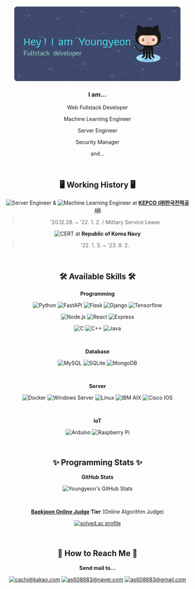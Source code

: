 <div align="center">

![Hey! I am Youngyeon](./image/header.png)

### I am...

Web Fullstack Developer

Machine Learning Engineer

Server Engineer

Security Manager

and...

<br />

## 🖥 Working History 🖥

![Server Engineer](https://img.shields.io/badge/Server%20Engineer-blue?style=flat) &
![Machine Learning Engineer](https://img.shields.io/badge/Machine%20Learning%20Engineer-ff6f00?style=flat)
at **[KEPCO (㈜한국전력공사)](https://www.kepco.co.kr/)**

> '20.12.28. ~ '22. 1. 2. / Military Service Leave

![CERT](https://img.shields.io/badge/CERT%20(Computer%20Emergency%20Response%20Team)-red?style=flat)
at **Republic of Korea Navy**

> '22. 1. 3. ~ '23. 9. 2.


<br />

## 🛠 Available Skills 🛠

**Programming**

![Python](https://img.shields.io/badge/Python-3776ab?style=flat&logo=Python&logoColor=white)
![FastAPI](https://img.shields.io/badge/FastAPI-009688?style=flat&logo=FastAPI&logoColor=white)
![Flask](https://img.shields.io/badge/Flask-000000?style=flat&logo=Flask&logoColor=white)
![Django](https://img.shields.io/badge/Django-092e20?style=flat&logo=Django&logoColor=white)
![Tensorflow](https://img.shields.io/badge/Tensorflow-FF6F00.svg?&style=flat&logo=tensorflow&logoColor=white)

![Node.js](https://img.shields.io/badge/Node.js-339933?style=flat&logo=Node.js&logoColor=white)
![React](https://img.shields.io/badge/React-blue?style=flat&logo=React&logoColor=white)
![Express](https://img.shields.io/badge/Express-000000?style=flat&logo=Express&logoColor=white)

![C](https://img.shields.io/badge/c-000000.svg?&style=flat&logo=c&logoColor=white)
![C++](https://img.shields.io/badge/C++-00599c?style=flat&logo=C%2B%2B&logoColor=white)
![Java](https://img.shields.io/badge/Java-red?style=flat)

<br />

**Database**

![MySQL](https://img.shields.io/badge/MySQL-4479a1?style=flat&logo=MySQL&logoColor=white)
![SQLite](https://img.shields.io/badge/SQLite-003b57?style=flat&logo=SQLite&logoColor=white)
![MongoDB](https://img.shields.io/badge/MongoDB-47a248?style=flat&logo=MongoDB&logoColor=white)

<br />

**Server**

![Docker](https://img.shields.io/badge/Docker-2496ED.svg?&style=flat&logo=docker&logoColor=white)
![Windows Server](https://img.shields.io/badge/Windows%20Server-0078d6?style=flat&logo=Windows&logoColor=white)
![Linux](https://img.shields.io/badge/Linux-e95420?style=flat&logo=Ubuntu&logoColor=white)
![IBM AIX](https://img.shields.io/badge/IBM%20AIX-052fad?style=flat&logo=IBM&logoColor=white)
![Cisco IOS](https://img.shields.io/badge/Cisco%20IOS-1ba0d7?style=flat&logo=Cisco&logoColor=white)

<br />

**IoT**

![Arduino](https://img.shields.io/badge/arduino-00979D.svg?&style=flat&logo=arduino&logoColor=white)
![Raspberry Pi](https://img.shields.io/badge/raspberry%20pi-A22846.svg?&style=flat&logo=raspberry%20pi&logoColor=white)

<br />

## ✨ Programming Stats ✨

**GitHub Stats**

![Youngyeon's GitHub Stats](https://github-readme-stats.vercel.app/api?username=young-yeon&count_private=true&show_icons=true&theme=onedark)

<br />

**[Baekjoon Online Judge](https://www.acmicpc.net/) Tier** (Online Algorithm Judge)

[![solved.ac profile](http://mazassumnida.wtf/api/v2/generate_badge?boj=as608683)](https://solved.ac/as608683)

<br />

## 💬 How to Reach Me 💬

**Send mail to...**

[![cachi@kakao.com](https://img.shields.io/badge/cachi@kakao.com-orange.svg?&style=flat&logo=KakaoTalk&logoColor=ffcd00)](mailto:cachi@kakao.com)
[![as608683@naver.com](https://img.shields.io/badge/as608683@naver.com-03c75a.svg?&style=flat&logo=Naver&logoColor=white)](mailto:as608683@naver.com)
[![as608683@gmail.com](https://img.shields.io/badge/as608683@gmail.com-ea4335.svg?&style=flat&logo=Gmail&logoColor=white)](mailto:as608683@gmail.com)

<div>
